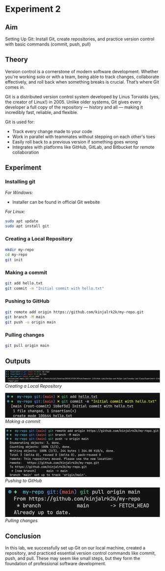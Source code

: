 # Experiment 2

## Aim

Setting Up Git: Install Git, create repositories, and practice version control with basic commands (commit, push, pull)

## Theory

Version control is a cornerstone of modern software development. Whether you're working solo or with a team, being able to track changes, collaborate effectively, and roll back when something breaks is crucial. That’s where Git comes in.

Git is a distributed version control system developed by Linus Torvalds (yes, the creator of Linux!) in 2005. Unlike older systems, Git gives every developer a full copy of the repository — history and all — making it incredibly fast, reliable, and flexible.

Git is used for:

- Track every change made to your code
- Work in parallel with teammates without stepping on each other's toes
- Easily roll back to a previous version if something goes wrong
- Integrates with platforms like GitHub, GitLab, and Bitbucket for remote collaboration

## Experiment

### Installing git

_For Windows:_

- Installer can be found in official Git website

_For Linux:_

```sh
sudo apt update
sudo apt install git
```

### Creating a Local Repository

```sh
mkdir my-repo
cd my-repo
git init
```

### Making a commit

```sh
git add hello.txt
git commit -m "Initial commit with hello.txt"
```

### Pushing to GitHub

```sh
git remote add origin https://github.com/kinjalrk2k/my-repo.git
git branch -M main
git push -u origin main
```

### Pulling changes

```sh
git pull origin main
```

## Outputs

![](./outputs/1.png)
_Creating a Local Repository_

![](./outputs/2.png)
_Making a commit_

![](./outputs/3.png)
_Pushing to GitHub_

![](./outputs/4.png)
_Pulling changes_

## Conclusion

In this lab, we successfully set up Git on our local machine, created a repository, and practiced essential version control commands like commit, push, and pull. These may seem like small steps, but they form the foundation of professional software development.
